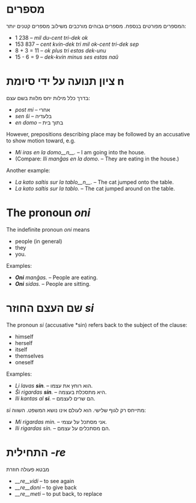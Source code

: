 # מספרים

המספרים מפורטים בנספח. מספרים גבוהים מורכבים משילוב מספרים קטנים יותר:

- 1 238                     – *mil du-cent tri-dek ok*
- 153 837                   – *cent kvin-dek tri mil ok-cent tri-dek sep*
- 8 + 3 = 11                – *ok plus tri estas dek-unu*
- 15 - 6 = 9                – *dek-kvin minus ses estas naŭ*

# ציון תנועה על ידי סיומת n

בדרך כלל מילות יחס מלוות בשם עצם:

- *post mi* – אחרי
- *sen ŝi* – בלעדיה
- *en domo* – בתוך בית

However, prepositions describing place may be followed by an accusative to show motion toward, e.g.

- *Mi iras en la domo__n__.* – I am going into the house.
- (Compare: *Ili manĝas en la domo.* – They are eating in the house.)

Another example:

- *La kato saltis sur la tablo__n__.* – The cat jumped onto the table.
- *La kato saltis sur la tablo.* – The cat jumped around on the table.

# The pronoun *oni*

The indefinite pronoun *oni* means

- people (in general)
- they
- you.

Examples:

- *__Oni__ manĝas.* – People are eating.
- *__Oni__ sidas.* – People are sitting.
 

# שם העצם החוזר *si*

The pronoun *si* (accusative *sin) refers back to the subject of the clause:

- himself
- herself
- itself
- themselves
- oneself

Examples:

- *Li lavas __sin__.* – הוא רוחץ את עצמו.
- *Ŝi rigardas __sin__.* – היא מתסכלת בעצמה.
- *Ili kantas al __si__.* – הם שרים לעצמם.
 
*si* מתייחס רק לגוף שלישי. הוא לעולם אינו נושא המשפט. השווה:

- *Mi rigardas min.* – אני מסתכל על עצמי.
- *Ili rigardas sin.* – הם מסתכלים על עצמם.

# התחילית *-re*

מבטא פעולה חוזרת

- *__re__vidi* – to see again
- *__re__doni* – to give back 
- *__re__meti* – to put back, to replace

 
